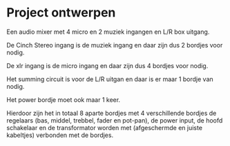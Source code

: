 # Project ontwerpen
 Een audio mixer met 4 micro en 2 muziek ingangen en L/R box uitgang.
 
 De Cinch Stereo ingang is de muziek ingang en daar zijn dus 2 bordjes voor nodig.
 
 De xlr ingang is de micro ingang en daar zijn dus 4 bordjes voor nodig.
 
 Het summing circuit  is voor de L/R uitgan en daar is er maar 1 bordje van nodig.
 
 Het power bordje moet ook maar 1 keer.
 
 Hierdoor zijn het in totaal 8 aparte bordjes met 4 verschillende bordjes de regelaars (bas, middel, trebbel, fader en pot-pan), de power input, de hoofd schakelaar en de transformator worden met (afgeschermde en juiste kabeltjes) verbonden met de bordjes.
